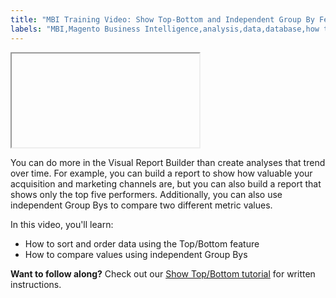 ```yaml
---
title: "MBI Training Video: Show Top-Bottom and Independent Group By Features"
labels: "MBI,Magento Business Intelligence,analysis,data,database,how to,mbi-api-migration,reports"
---
```


<iframe></iframe>

You can do more in the Visual Report Builder than create analyses that trend over time. For example, you can build a report to show how valuable your acquisition and marketing channels are, but you can also build a report that shows only the top five performers. Additionally, you can also use independent Group Bys to compare two different metric values.

In this video, you'll learn:

* How to sort and order data using the Top/Bottom feature
* How to compare values using independent Group Bys

 **Want to follow along?** Check out our [Show Top/Bottom tutorial](https://support.magento.com/hc/en-us/articles/360016504932) for written instructions.